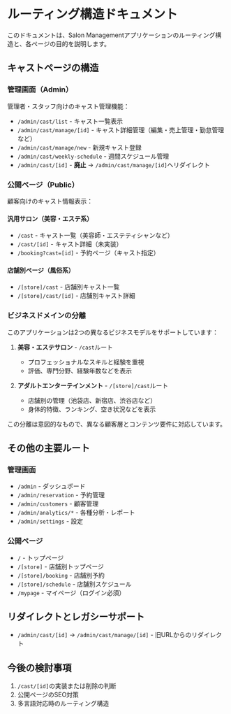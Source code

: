 # ルーティング構造ドキュメント

このドキュメントは、Salon Managementアプリケーションのルーティング構造と、各ページの目的を説明します。

## キャストページの構造

### 管理画面（Admin）

管理者・スタッフ向けのキャスト管理機能：

- `/admin/cast/list` - キャスト一覧表示
- `/admin/cast/manage/[id]` - キャスト詳細管理（編集・売上管理・勤怠管理など）
- `/admin/cast/manage/new` - 新規キャスト登録
- `/admin/cast/weekly-schedule` - 週間スケジュール管理
- `/admin/cast/[id]` - **廃止** → `/admin/cast/manage/[id]`へリダイレクト

### 公開ページ（Public）

顧客向けのキャスト情報表示：

#### 汎用サロン（美容・エステ系）

- `/cast` - キャスト一覧（美容師・エステティシャンなど）
- `/cast/[id]` - キャスト詳細（未実装）
- `/booking?cast=[id]` - 予約ページ（キャスト指定）

#### 店舗別ページ（風俗系）

- `/[store]/cast` - 店舗別キャスト一覧
- `/[store]/cast/[id]` - 店舗別キャスト詳細

### ビジネスドメインの分離

このアプリケーションは2つの異なるビジネスモデルをサポートしています：

1. **美容・エステサロン** - `/cast`ルート
   - プロフェッショナルなスキルと経験を重視
   - 評価、専門分野、経験年数などを表示

2. **アダルトエンターテインメント** - `/[store]/cast`ルート
   - 店舗別の管理（池袋店、新宿店、渋谷店など）
   - 身体的特徴、ランキング、空き状況などを表示

この分離は意図的なもので、異なる顧客層とコンテンツ要件に対応しています。

## その他の主要ルート

### 管理画面

- `/admin` - ダッシュボード
- `/admin/reservation` - 予約管理
- `/admin/customers` - 顧客管理
- `/admin/analytics/*` - 各種分析・レポート
- `/admin/settings` - 設定

### 公開ページ

- `/` - トップページ
- `/[store]` - 店舗別トップページ
- `/[store]/booking` - 店舗別予約
- `/[store]/schedule` - 店舗別スケジュール
- `/mypage` - マイページ（ログイン必須）

## リダイレクトとレガシーサポート

- `/admin/cast/[id]` → `/admin/cast/manage/[id]` - 旧URLからのリダイレクト

## 今後の検討事項

1. `/cast/[id]`の実装または削除の判断
2. 公開ページのSEO対策
3. 多言語対応時のルーティング構造
